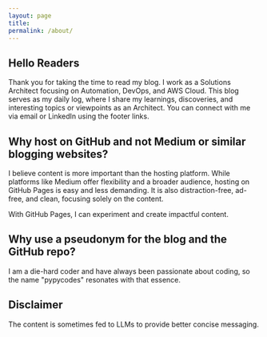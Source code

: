 ```yaml
---
layout: page
title: 
permalink: /about/
---
```


## Hello Readers

Thank you for taking the time to read my blog. I work as a Solutions Architect focusing on Automation, DevOps, and AWS Cloud. This blog serves as my daily log, where I share my learnings, discoveries, and interesting topics or viewpoints as an Architect. You can connect with me via email or LinkedIn using the footer links.

## Why host on GitHub and not Medium or similar blogging websites?

I believe content is more important than the hosting platform. While platforms like Medium offer flexibility and a broader audience, hosting on GitHub Pages is easy and less demanding. It is also distraction-free, ad-free, and clean, focusing solely on the content.

With GitHub Pages, I can experiment and create impactful content.

## Why use a pseudonym for the blog and the GitHub repo?

I am a die-hard coder and have always been passionate about coding, so the name "pypycodes" resonates with that essence.

## Disclaimer

The content is sometimes fed to LLMs to provide better concise messaging.
